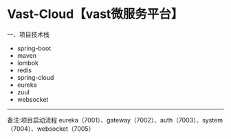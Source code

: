 # Vast-Cloud【vast微服务平台】
  一、项目技术栈
  * spring-boot
  * maven
  * lombok
  * redis
  * spring-cloud
  * eureka
  * zuul
  * websocket

---
备注:项目启动流程 eureka（7001）、gateway（7002）、auth（7003）、system（7004）、websocket（7005）